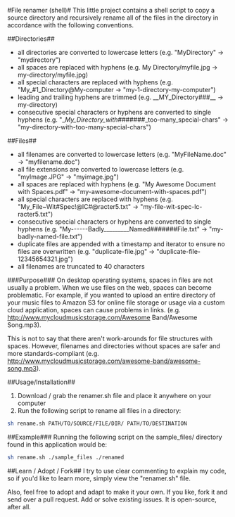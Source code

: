 #File renamer (shell)#
This little project contains a shell script to copy a source directory and recursively rename all of the files in the directory in accordance with the following conventions.

##Directories##
- all directories are converted to lowercase letters (e.g. "MyDirectory" -> "mydirectory")
- all spaces are replaced with hyphens (e.g. My Directory/myfile.jpg -> my-directory/myfile.jpg)
- all special characters are replaced with hyphens (e.g. "My_#1_Directory@My-computer -> "my-1-directory-my-computer")
- leading and trailing hyphens are trimmed (e.g. \_\_MY_Directory###_\_ -> my-directory)
- consecutive special characters or hyphens are converted to single hyphens (e.g. "__My_Directory_with_#######_too-many_special-chars" -> "my-directory-with-too-many-special-chars")

##Files##
- all filenames are converted to lowercase letters (e.g. "MyFileName.doc" -> "myfilename.doc")
- all file extensions are converted to lowercase letters (e.g. "myImage.JPG" -> "myimage.jpg")
- all spaces are replaced with hyphens (e.g. "My Awesome Document with Spaces.pdf" -> "my-awesome-document-with-spaces.pdf")
- all special characters are replaced with hyphens (e.g. "My_File~Wit#Spec!@lC#@racter5.txt" -> "my-file-wit-spec-lc-racter5.txt")
- consecutive special characters or hyphens are converted to single hyphens (e.g. "My------Badly_________Named#######File.txt" -> "my-badly-named-file.txt")
- duplicate files are appended with a timestamp and iterator to ensure no files are overwritten (e.g. "duplicate-file.jpg" -> "duplicate-file-12345654321.jpg")
- all filenames are truncated to 40 characters

###Purpose###
On desktop operating systems, spaces in files are not usually a problem.  When we use files on the web, spaces can become problematic.  For example, if you wanted to upload an entire directory of your music files to Amazon S3 for online file storage or usage via a custom cloud application, spaces can cause problems in links.  (e.g. http://www.mycloudmusicstorage.com/Awesome Band/Awesome Song.mp3).   

This is not to say that there aren't work-arounds for file structures with spaces.  However, filenames and directories without spaces are safer and more standards-compliant (e.g. http://www.mycloudmusicstorage.com/awesome-band/awesome-song.mp3).

##Usage/Installation##
1. Download / grab the renamer.sh file and place it anywhere on your computer
2. Run the following script to rename all files in a directory:

```bash
sh rename.sh PATH/TO/SOURCE/FILE/DIR/ PATH/TO/DESTINATION
```

##Example###
Running the following script on the sample_files/ directory found in this application would be:

```bash
sh rename.sh ./sample_files ./renamed
```

##Learn / Adopt / Fork##
I try to use clear commenting to explain my code, so if you'd like to learn more, simply view the "renamer.sh" file.

Also, feel free to adopt and adapt to make it your own.  If you like, fork it and send over a pull request.  Add or solve existing issues.  It is open-source, after all.
